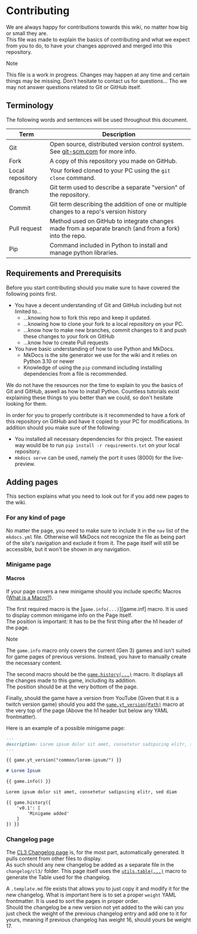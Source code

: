 # Contributing

We are always happy for contributions towards this wiki, no matter how big or small they are.  
This file was made to explain the basics of contributing and what we expect from you to do, to have your changes approved and merged into this repository.

> [!NOTE]
> This file is a work in progress. Changes may happen at any time and certain things may be missing.
> Don't hesitate to contact us for questions... Tho we may not answer questions related to Git or GitHub itself.

## Terminology

The following words and sentences will be used throughout this document.

| Term             | Description                                                                                             |
|------------------|---------------------------------------------------------------------------------------------------------|
| Git              | Open source, distributed version control system. See [git-scm.com][git] for more info.                  |
| Fork             | A copy of this repository you made on GitHub.                                                           |
| Local repository | Your forked cloned to your PC using the `git clone` command.                                            |
| Branch           | Git term used to describe a separate "version" of the repository.                                       |
| Commit           | Git term describing the addition of one or multiple changes to a repo's version history                 |
| Pull request     | Method used on GitHub to integrate changes made from a separate branch (and from a fork) into the repo. |
| Pip              | Command included in Python to install and manage python libraries.                                      |

[git]: https://git-scm.com

## Requirements and Prerequisits

Before you start contributing should you make sure to have covered the following points first.

- You have a decent understanding of Git and GitHub including but not limited to...
  - ...knowing how to fork this repo and keep it updated.
  - ...knowing how to clone your fork to a local repository on your PC.
  - ...know how to make new branches, commit changes to it and push these changes to your fork on GitHub
  - ...know how to create Pull requests
- You have basic understanding of how to use Python and MkDocs.
  - MkDocs is the site generator we use for the wiki and it relies on Python 3.10 or newer
  - Knowledge of using the `pip` command including installing dependencies from a file is recommended.

We do not have the resources nor the time to explain to you the basics of Git and GitHub, aswell as how to install Python. Countless tutorials exist explaining these things to you better than we could, so don't hesitate looking for them.

In order for you to properly contribute is it recommended to have a fork of this repository on GitHub and have it copied to your PC for modifications. In addition should you make sure of the following:

- You installed all necessary dependencies for this project.
  The easiest way would be to run `pip install -r requirements.txt` on your local repository.
- `mkdocs serve` can be used, namely the port it uses (8000) for the live-preview.

## Adding pages

This section explains what you need to look out for if you add new pages to the wiki.

### For any kind of page

No matter the page, you need to make sure to include it in the `nav` list of the `mkdocs.yml` file. Otherwise will MkDocs not recognize the file as being part of the site's navigation and exclude it from it. The page itself will still be accessible, but it won't be shown in any navigation.

### Minigame page

#### Macros

If your page covers a new minigame should you include specific Macros ([What is a Macro?][macro]).

The first required macro is the [`game.info(...)`][game.inf] macro. It is used to display common minigame info on the Page itself.  
The position is important: It has to be the first thing after the h1 header of the page.

> [!NOTE]
> The `game.info` macro only covers the current (Gen 3) games and isn't suited for game pages of previous versions. Instead, you have to manually create the necessary content.

The second macro should be the [`game.history(...)`][game.history] macro. It displays all the changes made to this game, including its addition.  
The position should be at the very bottom of the page.

Finally, should the game have a version from YouTube (Given that it is a twitch version game) should you add the [`game.yt_version(Path)`][game.yt_version] macro at the very top of the page (Above the h1 header but below any YAML frontmatter).

Here is an example of a possible minigame page:  
```markdown
---
description: Lorem ipsum dolor sit amet, consetetur sadipscing elitr, sed diam
---

{{ game.yt_version("common/lorem-ipsum/") }}

# Lorem Ipsum

{{ game.info() }}

Lorem ipsum dolor sit amet, consetetur sadipscing elitr, sed diam

{{ game.history({
    'v0.1': [
        'Minigame added'
    ]
}) }}
```

[macro]: https://chaosleaguewiki.github.io/meta/#macros
[game.info]: https://chaosleaguewiki.github.io/meta/macros/game/#game.info
[game.history]: https://chaosleaguewiki.github.io/meta/macros/game/#game.history
[game.yt_version]: https://chaosleaguewiki.github.io/meta/macros/game/#game.yt_version

### Changelog page

The [CL3 Changelog page][changelog] is, for the most part, automatically generated. It pulls content from other files to display.  
As such should any new changelog be added as a separate file in the `changelog/cl3/` folder. This page itself uses the [`utils.table(...)`][utils.table] macro to generate the Table used for the changelog.

A `.template.md` file exists that allows you to just copy it and modify it for the new changelog. What is important here is to set a proper `weight` YAML frontmatter. It is used to sort the pages in proper order.  
Should the changelog be a new version not yet added to the wiki can you just check the weight of the previous changelog entry and add one to it for yours, meaning if previous changelog has weight 16, should yours be weight 17.

[changelog]: https://chaosleaguewiki.github.io/changelog
[utils.table]: https://chaosleaguewiki.github.io/meta/macros/utils/#utils.table

